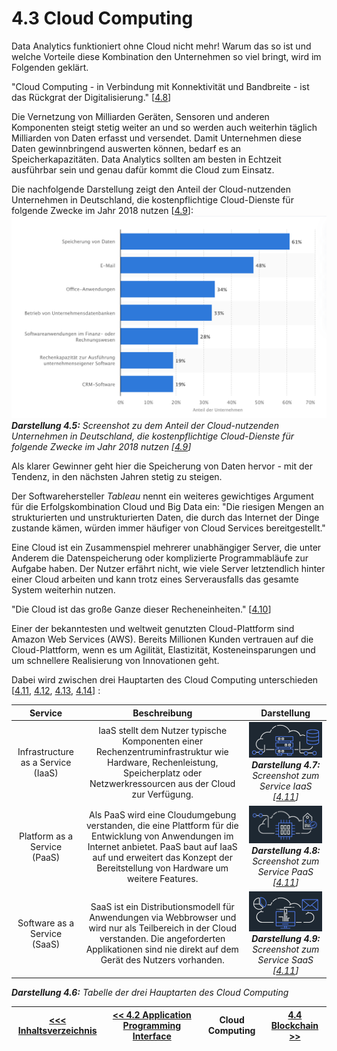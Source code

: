 # 4.3 Cloud Computing

Data Analytics funktioniert ohne Cloud nicht mehr! Warum das so ist und welche Vorteile diese Kombination den Unternehmen so viel bringt, wird im Folgenden geklärt.

"Cloud Computing - in Verbindung mit Konnektivität und Bandbreite - ist das Rückgrat der Digitalisierung." [[4.8](https://www.t-systems.com/de/blickwinkel/house-of-clouds/data-analytics/big-data-cloud-566812)]

Die Vernetzung von Milliarden Geräten, Sensoren und anderen Komponenten steigt stetig weiter an und so werden auch weiterhin täglich Milliarden von Daten erfasst und versendet. Damit Unternehmen diese Daten gewinnbringend auswerten können, bedarf es an Speicherkapazitäten. Data Analytics sollten am besten in Echtzeit ausführbar sein und genau dafür kommt die Cloud zum Einsatz.

Die nachfolgende Darstellung zeigt den Anteil der Cloud-nutzenden Unternehmen in Deutschland, die kostenpflichtige Cloud-Dienste für folgende Zwecke im Jahr 2018 nutzen [[4.9](https://de.statista.com/statistik/daten/studie/381830/umfrage/einsatzzwecke-von-cloud-computing-in-unternehmen-in-deutschland/)]<a id="Darstellung_45"></a>:
![Einsatzzwecke von Cloud Computing in Unternehmen in Deutschland](../images/Clound-Nutzung-Zweck.png)
***Darstellung 4.5:** Screenshot zu dem Anteil der Cloud-nutzenden Unternehmen in Deutschland, die kostenpflichtige Cloud-Dienste für folgende Zwecke im Jahr 2018 nutzen [[4.9](https://de.statista.com/statistik/daten/studie/381830/umfrage/einsatzzwecke-von-cloud-computing-in-unternehmen-in-deutschland/)]*

Als klarer Gewinner geht hier die Speicherung von Daten hervor - mit der Tendenz, in den nächsten Jahren stetig zu steigen.

Der Softwarehersteller *Tableau* nennt ein weiteres gewichtiges Argument für die Erfolgskombination Cloud und Big Data ein: "Die riesigen Mengen an strukturierten und unstrukturierten Daten, die durch das Internet der Dinge zustande kämen, würden immer häufiger von Cloud Services bereitgestellt."

Eine Cloud ist ein Zusammenspiel mehrerer unabhängiger Server, die unter Anderem die Datenspeicherung oder komplizierte Programmabläufe zur Aufgabe haben. Der Nutzer erfährt nicht, wie viele Server letztendlich hinter einer Cloud arbeiten und kann trotz eines Serverausfalls das gesamte System weiterhin nutzen.

"Die Cloud ist das große Ganze dieser Recheneinheiten." [[4.10](https://eigene-cloud-einrichten.de/was-ist-eine-cloud-cloud-computing-erklaert)]

Einer der bekanntesten und weltweit genutzten Cloud-Plattform sind Amazon Web Services (AWS). Bereits Millionen Kunden vertrauen auf die Cloud-Plattform, wenn es um Agilität, Elastizität, Kosteneinsparungen und um schnellere Realisierung von Innovationen geht.

Dabei wird zwischen drei Hauptarten des Cloud Computing unterschieden [[4.11](https://aws.amazon.com/de/what-is-cloud-computing/?nc1=f_cc), [4.12](https://www.cloudcomputing-insider.de/was-ist-infrastructure-as-a-service-a-605071/), [4.13](https://www.cloudcomputing-insider.de/was-ist-platform-as-a-service-a-624296/), [4.14](https://www.cloudcomputing-insider.de/was-ist-software-as-a-service-a-622859/)] <a id="Darstellung_46"></a>:

Service | Beschreibung | Darstellung |
| :----: | :----: | :----: |
| Infrastructure as a Service (IaaS) | IaaS stellt dem Nutzer typische Komponenten einer Rechenzentruminfrastruktur wie Hardware, Rechenleistung, Speicherplatz oder Netzwerkressourcen aus der Cloud zur Verfügung. | <a id="Darstellung_47"></a> ![Infrastructure as a Service (IaaS)](../images/IaaS.png) ***Darstellung 4.7:** Screenshot zum Service IaaS [[4.11](https://aws.amazon.com/de/what-is-cloud-computing/?nc1=f_cc)]*|
| Platform as a Service (PaaS) | Als PaaS wird eine Cloudumgebung verstanden, die eine Plattform für die Entwicklung von Anwendungen im Internet anbietet. PaaS baut auf IaaS auf und erweitert das Konzept der Bereitstellung von Hardware um weitere Features. | <a id="Darstellung_48"></a> ![Platform as a Service (PaaS)](../images/PaaS.png) ***Darstellung 4.8:** Screenshot zum Service PaaS [[4.11](https://aws.amazon.com/de/what-is-cloud-computing/?nc1=f_cc)]*|
| Software as a Service (SaaS) | SaaS ist ein Distributionsmodell für Anwendungen via Webbrowser und wird nur als Teilbereich in der Cloud verstanden. Die angeforderten Applikationen sind nie direkt auf dem Gerät des Nutzers vorhanden. | <a id="Darstellung_49"></a> ![Software as a Service (SaaS)](../images/SaaS.png) ***Darstellung 4.9:** Screenshot zum Service SaaS [[4.11](https://aws.amazon.com/de/what-is-cloud-computing/?nc1=f_cc)]*|

***Darstellung 4.6:** Tabelle der drei Hauptarten des Cloud Computing*

| [&lt;&lt;&lt; Inhaltsverzeichnis](../README.md) | [&lt;&lt; 4.2 Application Programming Interface](./API.md) | Cloud Computing | [4.4 Blockchain &gt;&gt;](./Blockchain.md) |
|------------------------------------------------|---------------------------------------------------------------------------------|-------------|-----------------------------------------------------------------|
